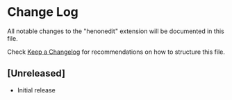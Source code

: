 # Change Log

All notable changes to the "henonedit" extension will be documented in this file.

Check [Keep a Changelog](http://keepachangelog.com/) for recommendations on how to structure this file.

## [Unreleased]

- Initial release